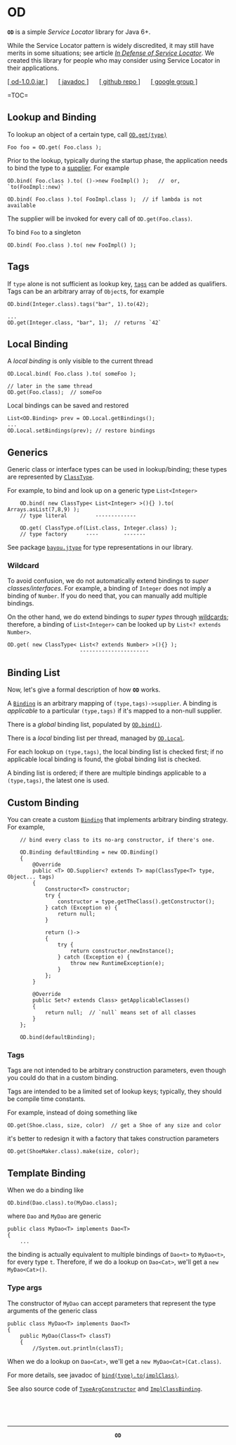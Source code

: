 # OD

**`OD`** is a simple *Service Locator* library for Java 6+.

While the Service Locator pattern is widely discredited,
it may still have merits in some situations; see article
[*In Defense of Service Locator*](http://bayou.io/draft/In_Defense_of_Service_Locator.html).
We created this library for people who may consider using Service Locator in their applications.



[\[ od-1.0.0.jar \]](od-1.0.0.jar)
&nbsp;&nbsp;&nbsp;&nbsp;
[\[ javadoc \]](javadoc/)
&nbsp;&nbsp;&nbsp;&nbsp;
[\[ github repo \]](https://github.com/zhong-j-yu/od)
&nbsp;&nbsp;&nbsp;&nbsp;
[\[ google group \]](https://groups.google.com/forum/#!forum/od-service-locator)

=TOC=

## Lookup and Binding

To lookup an object of a certain type, call [`OD.get(type)`](javadoc/bayou/od/OD.html#get-bayou.jtype.ClassType-java.lang.Object...-)

    Foo foo = OD.get( Foo.class );

Prior to the lookup, typically during the startup phase,
the application needs to bind the type to a [supplier](javadoc/bayou/od/OD.BindingBuilder.html#to-bayou.od.OD.Supplier-).
For example

    OD.bind( Foo.class ).to( ()->new FooImpl() );   //  or, `to(FooImpl::new)`

    OD.bind( Foo.class ).to( FooImpl.class );  // if lambda is not available

The supplier will be invoked for every call of `OD.get(Foo.class)`.

To bind `Foo` to a singleton

    OD.bind( Foo.class ).to( new FooImpl() );


## Tags

If `type` alone is not sufficient as lookup key,
[`tags`](javadoc/bayou/od/OD.BindingBuilder.html#tags-java.lang.Object...-) can be added as qualifiers.
Tags can be an arbitrary array of `Object`s, for example

    OD.bind(Integer.class).tags("bar", 1).to(42);

    ...
    OD.get(Integer.class, "bar", 1);  // returns `42`




## Local Binding

A *local binding* is only visible to the current thread

    OD.Local.bind( Foo.class ).to( someFoo );

    // later in the same thread
    OD.get(Foo.class);  // someFoo

Local bindings can be saved and restored

    List<OD.Binding> prev = OD.Local.getBindings();
    ...
    OD.Local.setBindings(prev); // restore bindings






## Generics

Generic class or interface types can be used in lookup/binding;
these types are represented by [`ClassType`](javadoc/bayou/jtype/ClassType.html).


For example, to bind and look up on a generic type `List<Integer>`

        OD.bind( new ClassType< List<Integer> >(){} ).to( Arrays.asList(7,8,9) );
        // type literal         -------------

        OD.get( ClassType.of(List.class, Integer.class) );
        // type factory      ----        -------

See package [`bayou.jtype`](javadoc/bayou/jtype/package-summary.html) for type representations in our library.



### Wildcard

To avoid confusion,
we do not automatically extend bindings to *super classes/interfaces*.
For example, a binding of `Integer` does not imply a binding of `Number`.
If you do need that, you can manually add multiple bindings.

On the other hand, we do extend bindings to *super types* through
[wildcards](http://bayou.io/draft/Capturing_Wildcards.html#Wild_Type);
therefore, a binding of `List<Integer>` can be looked up by `List<? extends Number>`.

    OD.get( new ClassType< List<? extends Number> >(){} );
                           ----------------------


## Binding List

Now, let's give a formal description of how **`OD`** works.

A [`Binding`](javadoc/bayou/od/OD.Binding.html)
is an arbitrary mapping of `(type,tags)->supplier`.
A binding is *applicable* to a particular `(type,tags)` if it's mapped to a non-null supplier.

There is a *global* binding list, populated by [`OD.bind()`](javadoc/bayou/od/OD.html#bind-bayou.od.OD.Binding-).

There is a *local* binding list per thread, managed by [`OD.Local`](http://localhost:8080/od/1.0.0/javadoc/bayou/od/OD.Local.html).

For each lookup on `(type,tags)`, the local binding list is checked first;
if no applicable local binding is found, the global binding list is checked.

A binding list is ordered;
if there are multiple bindings applicable to a `(type,tags)`,
the latest one is used.



## Custom Binding

You can create a custom [`Binding`](javadoc/bayou/od/OD.Binding.html)
that implements arbitrary binding strategy.  For example,

        // bind every class to its no-arg constructor, if there's one.

        OD.Binding defaultBinding = new OD.Binding()
        {
            @Override
            public <T> OD.Supplier<? extends T> map(ClassType<T> type, Object... tags)
            {
                Constructor<T> constructor;
                try {
                    constructor = type.getTheClass().getConstructor();
                } catch (Exception e) {
                    return null;
                }

                return ()->
                {
                    try {
                        return constructor.newInstance();
                    } catch (Exception e) {
                        throw new RuntimeException(e);
                    }
                };
            }

            @Override
            public Set<? extends Class> getApplicableClasses()
            {
                return null;  // `null` means set of all classes
            }
        };

        OD.bind(defaultBinding);



### Tags

Tags are not intended to be arbitrary construction parameters,
even though you could do that in a custom binding.

Tags are intended to be a limited set of lookup keys;
typically, they should be compile time constants.

For example, instead of doing something like

    OD.get(Shoe.class, size, color)  // get a Shoe of any size and color

it's better to redesign it with a factory that takes construction parameters

    OD.get(ShoeMaker.class).make(size, color);





## Template Binding

When we do a binding like

    OD.bind(Dao.class).to(MyDao.class);

where `Dao` and `MyDao` are generic

    public class MyDao<T> implements Dao<T>
    {
        ...

the binding is actually equivalent to multiple bindings of
`Dao<t>` to `MyDao<t>`, for every type `t`.
Therefore, if we do a lookup on `Dao<Cat>`, we'll get a `new MyDao<Cat>()`.

### Type args

The constructor of `MyDao` can accept parameters that represent the type arguments of the generic class

    public class MyDao<T> implements Dao<T>
    {
        public MyDao(Class<T> classT)
        {
            //System.out.println(classT);

When we do a lookup on `Dao<Cat>`, we'll get a `new MyDao<Cat>(Cat.class)`.

For more details, see javadoc of [`bind(type).to(implClass)`](javadoc/bayou/od/OD.BindingBuilder.html#to-java.lang.Class-).


See also source code of
[`TypeArgConstructor`](https://github.com/zhong-j-yu/od/blob/master/src/bayou/od/TypeArgConstructor.java)
and [`ImplClassBinding`](https://github.com/zhong-j-yu/od/blob/master/src/bayou/od/ImplClassBinding.java).



&nbsp;

&nbsp;

----

<center><strong><code>OD</code></strong></center>

&nbsp;

&nbsp;

